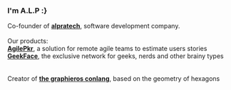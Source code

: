 ### I'm A.L.P :}

Co-founder of <a href="https://play.alpratech.com"><b>alpratech</b></a>, software development company.
<br/>
<br/>
Our products:
<br/>
<a href="https://www.agilepkr.com"><b>AgilePkr</b></a>, a solution for remote agile teams to estimate users stories
<br/>
<a href="https://www.geekface.alpratech.com"><b>GeekFace</b></a>, the exclusive network for geeks, nerds and other brainy types
<br/><br/><br/>
Creator of <a href="https://en.graphieros.com"><b>the graphieros conlang</b></a>, based on the geometry of hexagons

